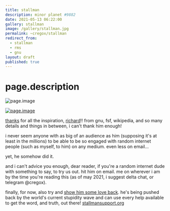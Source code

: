 ```yaml
---
title: stallman
description: minor planet #9882
date: 2021-05-13 06:22:00
gallery: stallman
image: /gallery/stallman.jpg
permalink: ~cregox/stallman
redirect_from:
  - stallman
  - rms
  - gnu
layout: draft
published: true
---
```


# page.description

![page.image](page.image)

[![page.image](page.image)](/gallery#page.gallery)

[thanks](cregox.net/thanks) for all the inspiration, [richard](http://stallman.org)!! from gnu, fsf, wikipedia, and so many details and things in between, i can't thank him enough!

i never seem anyone with as big of an audience as him (supposing it's at least in the millions) to be able to be so engaged with random internet people (such as myself, to him) on any medium. even less on email...

yet, he somehow did it. 

and i can't advice you enough, dear reader, if you're a random internet dude with something to say, to try us out. hit him on email. me on wherever i am by the time you're reading this (as of may 2021, i suggest delta chat, or telegram @cregox).

finally, for now, also try and [show him some love back](http://stallmansupport.org). he's being pushed back by the world's current stupidity wave and can use every help available to get the word, and truth, out there! [stallmansupport.org](http://stallmansupport.org)